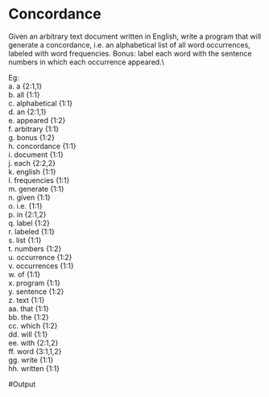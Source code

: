 # Concordance
Given an arbitrary text document written in English, write a program that will generate a concordance, i.e. an alphabetical list of all word occurrences, labeled with word frequencies. Bonus: label each word with the sentence numbers in which each occurrence appeared.\

Eg:\
a.	a	{2:1,1}\
b.	all	{1:1}\
c.	alphabetical 	{1:1}\
d.	an	{2:1,1}\
e.	appeared	{1:2}\
f.	arbitrary	{1:1}\
g.	bonus	{1:2}\
h.	concordance	{1:1}\
i.	document	{1:1}\
j.	each	{2:2,2}\
k.	english	{1:1}\
l.	frequencies	{1:1}\
m.	generate	{1:1}\
n.	given	{1:1}\
o.	i.e.	{1:1}\
p.	in	{2:1,2}\
q.	label	{1:2}\
r.	labeled	{1:1}\
s.	list	{1:1}\
t.	numbers	{1:2}\
u.	occurrence	{1:2}\
v.	occurrences	{1:1}\
w.	of	{1:1}\
x.	program	{1:1}\
y.	sentence	{1:2}\
z.	text	{1:1}\
aa.	that	{1:1}\
bb.	the	{1:2}\
cc.	which	{1:2}\
dd.	will	{1:1}\
ee.	with	{2:1,2}\
ff.	word	{3:1,1,2}\
gg.	write	{1:1}\
hh.	written	{1:1}

#Output


